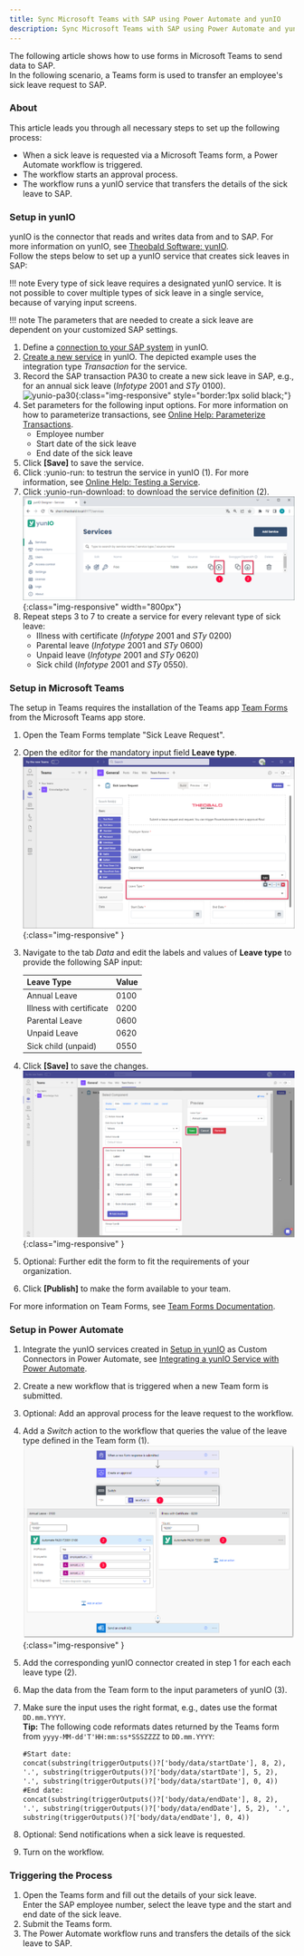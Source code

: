 ```yaml
---
title: Sync Microsoft Teams with SAP using Power Automate and yunIO
description: Sync Microsoft Teams with SAP using Power Automate and yunIO
---
```


The following article shows how to use forms in Microsoft Teams to send data to SAP.<br>
In the following scenario, a Teams form is used to transfer an employee's sick leave request to SAP.

### About
This article leads you through all necessary steps to set up the following process:

- When a sick leave is requested via a Microsoft Teams form, a Power Automate workflow is triggered. 
- The workflow starts an approval process.
- The workflow runs a yunIO service that transfers the details of the sick leave to SAP.

### Setup in yunIO

yunIO is the connector that reads and writes data from and to SAP.
For more information on yunIO, see [Theobald Software: yunIO](https://theobald-software.com/en/yunio/).<br>
Follow the steps below to set up a yunIO service that creates sick leaves in SAP:

!!! note
    Every type of sick leave requires a designated yunIO service.
    It is not possible to cover multiple types of sick leave in a single service, because of varying input screens.

!!! note
    The parameters that are needed to create a sick leave are dependent on your customized SAP settings.

1. Define a [connection to your SAP system](https://help.theobald-software.com/en/yunio/sap-connection) in yunIO. 
2. [Create a new service](https://help.theobald-software.com/en/yunio/getting-started#creating-a-service) in yunIO. The depicted example uses the integration type *Transaction* for the service.
3. Record the SAP transaction PA30 to create a new sick leave in SAP, e.g., for an annual sick leave (*Infotype* 2001 and *STy* 0100). <br>
![yunio-pa30](../assets/images/yunio/articles/yunio-pa30.gif){:class="img-responsive" style="border:1px solid black;"}
4. Set parameters for the following input options. For more information on how to parameterize transactions, see [Online Help: Parameterize Transactions](https://help.theobald-software.com/en/yunio/transactions#parameterize-transactions).
	- Employee number
	- Start date of the sick leave
	- End date of the sick leave
5. Click **[Save]** to save the service.
6. Click :yunio-run: to testrun the service in yunIO (1). For more information, see [Online Help: Testing a Service](https://help.theobald-software.com/en/yunio/run-services#testing-a-service).
7. Click :yunio-run-download: to download the service definition (2).<br>
![yunio-Services-Function-Download](../assets/images/yunio/articles/yunio-run-services-function-download.png){:class="img-responsive" width="800px"}
8. Repeat steps 3 to 7 to create a service for every relevant type of sick leave:
	- Illness with certificate (*Infotype* 2001 and *STy* 0200)
	- Parental leave (*Infotype* 2001 and *STy* 0600)
	- Unpaid leave (*Infotype* 2001 and *STy* 0620) 
	- Sick child (*Infotype* 2001 and *STy* 0550).


### Setup in Microsoft Teams

The setup in Teams requires the installation of the Teams app [Team Forms](https://teamforms.app/) from the Microsoft Teams app store.

1. Open the Team Forms template "Sick Leave Request".
2. Open the editor for the mandatory input field **Leave type**.<br>
![teams-form-edit](../assets/images/yunio/articles/teams-form-edit.png){:class="img-responsive" }
3. Navigate to the tab *Data* and edit the labels and values of **Leave type** to provide the following SAP input:

    | Leave Type | Value | 
    | :------ |:--- | 
    | Annual Leave | 0100 | 
    | Illness with certificate | 0200 | 
    | Parental Leave | 0600 | 
    | Unpaid Leave | 0620 | 
    | Sick child (unpaid) | 0550 |
   
4. Click **[Save]** to save the changes.<br>
![teams-form-leave](../assets/images/yunio/articles/teams-form-leave.png){:class="img-responsive" }
5. Optional: Further edit the form to fit the requirements of your organization.
6. Click **[Publish]** to make the form available to your team.

For more information on Team Forms, see [Team Forms Documentation](https://docs.teamforms.app/).

### Setup in Power Automate

1. Integrate the yunIO services created in [Setup in yunIO](#setup-in-yunio) as Custom Connectors in Power Automate, see [Integrating a yunIO Service with Power Automate](https://kb.theobald-software.com/yunio/integrating-a-yunio-service-with-power-automate#configuring-a-yunio-custom-connector-in-power-automate).
2. Create a new workflow that is triggered when a new Team form is submitted.
3. Optional: Add an approval process for the leave request to the workflow.
5. Add a *Switch* action to the workflow that queries the value of the leave type defined in the Team form (1).<br>
![teams-workflow](../assets/images/yunio/articles/teams-workflow.png){:class="img-responsive" }
6. Add the corresponding yunIO connector created in step 1 for each each leave type (2).<br>
7. Map the data from the Team form to the input parameters of yunIO (3). 
8. Make sure the input uses the right format, e.g., dates use the format `DD.mm.YYYY`.<br>
**Tip:** The following code reformats dates returned by the Teams form from `yyyy-MM-dd'T'HH:mm:ss*SSSZZZZ` to `DD.mm.YYYY`:

	 ```
	 #Start date:
	 concat(substring(triggerOutputs()?['body/data/startDate'], 8, 2), '.', substring(triggerOutputs()?['body/data/startDate'], 5, 2), '.', substring(triggerOutputs()?['body/data/startDate'], 0, 4))
	 #End date:
	 concat(substring(triggerOutputs()?['body/data/endDate'], 8, 2), '.', substring(triggerOutputs()?['body/data/endDate'], 5, 2), '.', substring(triggerOutputs()?['body/data/endDate'], 0, 4))
	 ```
9. Optional: Send notifications when a sick leave is requested. 
10. Turn on the workflow.


### Triggering the Process

1. Open the Teams form and fill out the details of your sick leave.<br>
Enter the SAP employee number, select the leave type and the start and end date of the sick leave.
2. Submit the Teams form.
3. The Power Automate workflow runs and transfers the details of the sick leave to SAP.
